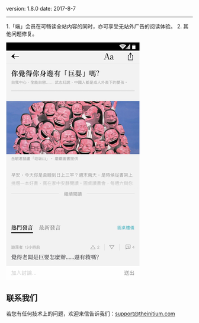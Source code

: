 version: 1.8.0
date: 2017-8-7

---

1.「端」会员在可畅读全站内容的同时，亦可享受无站外广告的阅读体验。
2. 其他问题修复。

![Today Widget](./initium-roundtable.png)


## 联系我们

若您有任何技术上的问题，欢迎来信告诉我们：[support@theinitium.com](mailto:support@theinitium.com)
